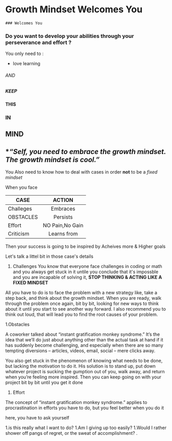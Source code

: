 
 # Growth Mindset Welcomes You
    ### Welcomes You


### Do you want to develop your abilities through your perseverance and effort  ?

You only need to :
 * love learning <br/>
###### AND<br/> 
##### KEEP <br/>
#### THIS <br/>
### IN<br/>
## MIND<br/>
## **“Self, you need to embrace the growth mindset. The growth mindset is cool.”*

 You Also need to know how to deal with cases in order **not** to be a *fixed mindset*
 
   When you face       
   
| CASE          | ACTION         |      
| ------------- | :-------------:|
| Challeges     |  Embraces      | 
| OBSTACLES     |  Persists      | 
| Effort        | NO Pain,No Gain|   
| Criticism     | Learns from    |

Then your success is going to be inspired by Acheives more & Higher goals

Let's talk a littel bit in those case's details

1. Challenges 
  You know that everyone face challenges in coding or math and you always get stuck in it
untile you conclude that it's impossble and you are incapable  of solving it, __STOP THINKING & ACTING LIKE A FIXED MINDSET__

All you have to do is to face the problem with a new strategy like, take a step back, and think about the growth mindset. When you are ready, walk through the problem once again, bit by bit, looking for new ways to think about it until you start to see another way forward. I also recommend you to think out loud, that will lead you to find the root causes of your problem.


1.Obstacles

A coworker talked about “instant gratification monkey syndrome.” It’s the idea that we’ll do just about anything other than the actual task at hand if it has suddenly become challenging, and especially when there are so many tempting diversions – articles, videos, email, social – mere clicks away.

You also get stuck in the phenomenon of knowing what needs to be done, but lacking the motivation to do it. His solution is to stand up, put down whatever project is sucking the gumption out of you, walk away, and return when you’re feeling more inspired.
Then you can keep going on with your project bit by bit until you get it done

1. Effort

The concept of “instant gratification monkey syndrome.” applies to procrastination in efforts you have to do, but you  feel better when you do it

here, you have to ask yourself 

  1.is this really what I want to do?
  1.Am I giving up too easily? 
  1.Would I rather shower off pangs of regret, or the sweat of accomplishment? .
  
  
  
